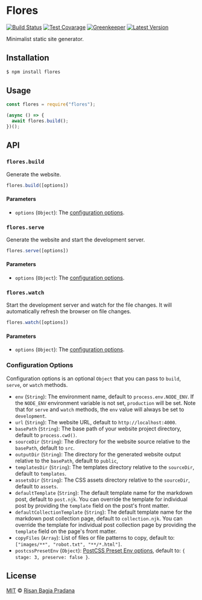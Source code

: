 # Flores

[![Build Status](https://badgen.net/travis/risan/flores)](https://travis-ci.org/risan/flores)
[![Test Covarage](https://badgen.net/codecov/c/github/risan/flores)](https://codecov.io/gh/risan/flores)
[![Greenkeeper](https://badges.greenkeeper.io/risan/flores.svg)](https://greenkeeper.io)
[![Latest Version](https://badgen.net/npm/v/flores)](https://www.npmjs.com/package/flores)

Minimalist static site generator.

## Installation

```bash
$ npm install flores
```

## Usage

```js
const flores = require("flores");

(async () => {
  await flores.build();
})();
```

## API

### `flores.build`

Generate the website.

```js
flores.build([options])
```

#### Parameters

* `options` (`Object`): The [configuration options](#configuration-options).

### `flores.serve`

Generate the website and start the development server.

```js
flores.serve([options])
```

#### Parameters

* `options` (`Object`): The [configuration options](#configuration-options).

### `flores.watch`

Start the development server and watch for the file changes. It will automatically refresh the browser on file changes.

```js
flores.watch([options])
```

#### Parameters

* `options` (`Object`): The [configuration options](#configuration-options).

### Configuration Options

Configuration options is an optional `Object` that you can pass to `build`, `serve`, or `watch` methods.

* `env` (`String`): The environment name, default to `process.env.NODE_ENV`. If the `NODE_ENV` environment variable is not set, `production` will be set. Note that for `serve` and `watch` methods, the `env` value will always be set to `development`.
* `url` (`String`): The website URL, default to `http://localhost:4000`.
* `basePath` (`String`): The base path of your website project directory, default to `process.cwd()`.
* `sourceDir` (`String`): The directory for the website source relative to the `basePath`, default to `src`.
* `outputDir` (`String`): The directory for the generated website output relative to the `basePath`, default to `public`,
* `templatesDir` (`String`): The templates directory relative to the `sourceDir`, default to `templates`.
* `assetsDir` (`String`): The CSS assets directory relative to the `sourceDir`, default to `assets`.
* `defaultTemplate` (`String`): The default template name for the markdown post, default to `post.njk`. You can override the template for individual post by providing the `template` field on the post's front matter.
* `defaultCollectionTemplate` (`String`): The default template name for the markdown post collection page, default to `collection.njk`. You can override the template for individual post collection page by providing the `template` field on the page's front matter.
* `copyFiles` (`Array`): List of files or file patterns to copy, default to: `["images/**", "robot.txt", "**/*.html"]`.
* `postcssPresetEnv` (`Object`): [PostCSS Preset Env options](https://github.com/csstools/postcss-preset-env#options), default to: `{ stage: 3, preserve: false }`.

## License

[MIT](https://github.com/risan/flores/blob/master/LICENSE) © [Risan Bagja Pradana](https://bagja.net)
